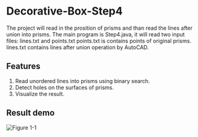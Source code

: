 # Decorative-Box-Step4
The project will read in the prosition of prisms and than read the lines after union into prisms.
The main program is Step4.java, it will read two input files: lines.txt and points.txt
points.txt is contains points of original prisms.
lines.txt contains lines after union operation by AutoCAD.

## Features
1. Read unordered lines into prisms using binary search.
2. Detect holes on the surfaces of prisms.
3. Visualize the result.

## Result demo 
![Figure 1-1](https://ibb.co/cDrcB5 "Figure 1")
